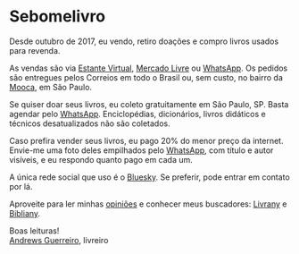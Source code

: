 # Sebomelivro

Desde outubro de 2017, eu vendo, retiro doações e compro livros usados para revenda.

As vendas são via [Estante Virtual](https://estantevirtual.com.br/sebos-e-livreiros/sebomelivro), [Mercado Livre](https://lista.mercadolivre.com.br/_CustId_1175694276) ou [WhatsApp](https://wa.me/5511981350566). Os pedidos são entregues pelos Correios em todo o Brasil ou, sem custo, no bairro da [Mooca](https://www.google.com/maps/place/Mooca+District,+S%C3%A3o+Paulo+-+State+of+S%C3%A3o+Paulo/@-23.5639949,-46.6261867,14z/data=!3m1!4b1!4m6!3m5!1s0x94ce5944544318af:0x69468e8f7a2f29d6!8m2!3d-23.5603265!4d-46.5995903!16zL20vMGM2Ymdy?entry=ttu&g_ep=EgoyMDI0MDgyOC4wIKXMDSoASAFQAw%3D%3D), em São Paulo.

Se quiser doar seus livros, eu coleto gratuitamente em São Paulo, SP. Basta agendar pelo [WhatsApp](https://wa.me/5511981350566). Enciclopédias, dicionários, livros didáticos e técnicos desatualizados não são coletados.

Caso prefira vender seus livros, eu pago 20% do menor preço da internet. Envie-me uma foto deles empilhados pelo [WhatsApp](https://wa.me/5511981350566), com título e autor visíveis, e eu respondo quanto pago em cada um.

A única rede social que uso é o [Bluesky](https://bsky.app/profile/sebomelivro.bsky.social). Se preferir, pode entrar em contato por lá.

Aproveite para ler minhas [opiniões](https://andguerreiro.github.io/blog/) e conhecer meus buscadores: [Livrany](https://andguerreiro.github.io/livrany/) e [Bibliany](https://andguerreiro.github.io/bibliany/).

Boas leituras!  
[Andrews Guerreiro](https://github.com/andguerreiro), livreiro
